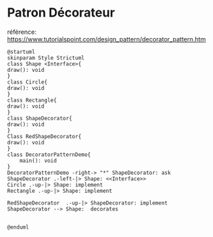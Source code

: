 # Patron Décorateur
référence: https://www.tutorialspoint.com/design_pattern/decorator_pattern.htm


```plantuml
@startuml
skinparam Style Strictuml
class Shape <Interface>{
draw(): void
}
class Circle{
draw(): void
}
class Rectangle{
draw(): void
}
class ShapeDecorator{
draw(): void
}
Class RedShapeDecorator{
draw(): void
}
class DecoratorPatternDemo{
    main(): void
}
DecoratorPatternDemo -right-> "*" ShapeDecorator: ask
ShapeDecorator .-left-|> Shape: <<Interface>>  
Circle .-up-|> Shape: implement
Rectangle .-up-|> Shape: implement

RedShapeDecorator  .-up-|> ShapeDecorator: implement
ShapeDecorator --> Shape:  decorates


@enduml
```